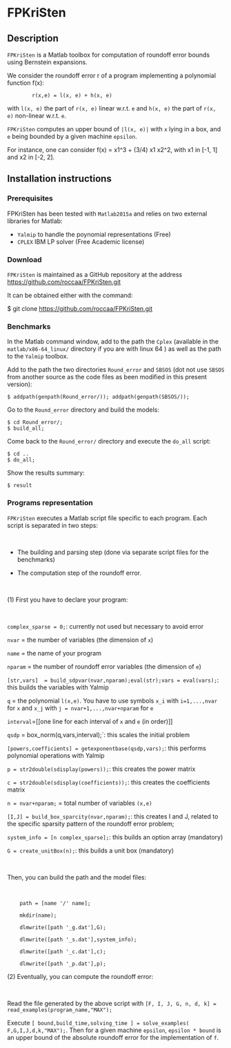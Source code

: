 # FPKriSten
## Description
`FPKriSten` is a Matlab toolbox for computation of roundoff error bounds using Bernstein expansions.

We consider the roundoff error r of a program implementing a polynomial function f(x):

			r(x,e) = l(x, e) + h(x, e)

with `l(x, e)` the part of `r(x, e)` linear w.r.t. `e` and `h(x, e)` the part  of `r(x, e)` non-linear w.r.t. `e`.

`FPKriSten` computes an upper bound of `|l(x, e)|` with `x` lying in a box, and `e` being bounded by a given machine `epsilon`. 


For instance, one can consider f(x) = x1^3 + (3/4) x1 x2^2, with x1 in [-1, 1] and x2 in [-2, 2].

## Installation instructions
### Prerequisites
FPKriSten has been tested with `Matlab2015a` and relies on two external libraries for Matlab:

- `Yalmip` to handle the poynomial representations (Free)
- `CPLEX` IBM LP solver (Free Academic license)

### Download
`FPKriSten` is maintained as a GitHub repository at the address https://github.com/roccaa/FPKriSten.git

It can be obtained either with the command:

$ git clone https://github.com/roccaa/FPKriSten.git

### Benchmarks

In the Matlab command window, add to the path the `Cplex` (available in the `matlab/x86-64_linux/` directory if you are with linux 64 ) as well as the path to the `Yalmip` toolbox.

Add to the path the two directories `Round_error` and `SBSOS` (dot not use `SBSOS` from another source as the code files as been modified in this present version):

	$ addpath(genpath(Round_error/)); addpath(genpath(SBSOS/));
	
Go to the `Round_error` directory and build the models:

	$ cd Round_error/;
	$ build_all;

Come back to the `Round_error/` directory and execute the `do_all` script:

	$ cd ..
	$ do_all;
	
Show the results summary:	

	$ result

### Programs representation

`FPKriSten` executes a Matlab script file specific to each program. Each script is separated in two steps: 

​

+ The building and parsing step (done via separate script files for the benchmarks)

+ The computation step of the roundoff error.

​

(1) First you have to declare your program:

​

`complex_sparse = 0;`: currently not used but necessary to avoid error

`nvar` = the number of variables (the dimension of `x`)

`name` = the name of your program

`nparam` = the number of roundoff error variables (the dimension of `e`)

`[str,vars]  = build_sdpvar(nvar,nparam);eval(str);vars = eval(vars);`: this builds the variables with Yalmip

`q` =  the polynomial `l(x,e)`. You have to use symbols `x_i` with `i=1,...,nvar` for `x` and `x_j` with `j = nvar+1,...,nvar+nparam`  for `e`

`interval`=[[one line for each interval of `x` and `e` (in order)]]

`qsdp` = box_norm(q,vars,interval);`: this scales the initial problem

`[powers,coefficients] = getexponentbase(qsdp,vars);`: this performs polynomial operations with Yalmip

`p = str2double(sdisplay(powers));`: this creates the power matrix

`c = str2double(sdisplay(coefficients));`: this creates the coefficients matrix

`n = nvar+nparam;` = total number of variables `(x,e)`

`[I,J] = build_box_sparcity(nvar,nparam);`: this creates I and J, related to the specific sparsity pattern of the roundoff error problem;

`system_info = [n complex_sparse];`: this builds an option array (mandatory)

`G = create_unitBox(n);`: this builds a unit box (mandatory)

​

Then, you can build the path and the model files:

​

        path = [name '/' name];

        mkdir(name);

        dlmwrite([path '_g.dat'],G);

        dlmwrite([path '_s.dat'],system_info);

        dlmwrite([path '_c.dat'],c);

        dlmwrite([path '_p.dat'],p);

        
(2) Eventually, you can compute the roundoff error:

​

Read the file generated by the above script with `[F, I, J, G, n, d, k] = read_examples(program_name,"MAX");`

Execute `[ bound,build_time,solving_time ] = solve_examples( F,G,I,J,d,k,"MAX");`. Then for a given machine `epsilon`, `epsilon * bound` is an upper bound of the absolute roundoff error for the implementation of `f`.
